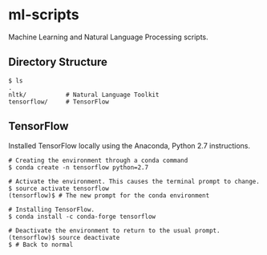 # ml-scripts

Machine Learning and Natural Language Processing scripts.

## Directory Structure

```
$ ls
.
nltk/           # Natural Language Toolkit
tensorflow/     # TensorFlow 

```


## TensorFlow

Installed TensorFlow locally using the Anaconda, Python 2.7 instructions.

```
# Creating the environment through a conda command
$ conda create -n tensorflow python=2.7

# Activate the environment. This causes the terminal prompt to change.
$ source activate tensorflow
(tensorflow)$ # The new prompt for the conda environment

# Installing TensorFlow.
$ conda install -c conda-forge tensorflow

# Deactivate the environment to return to the usual prompt.
(tensorflow)$ source deactivate
$ # Back to normal
```

